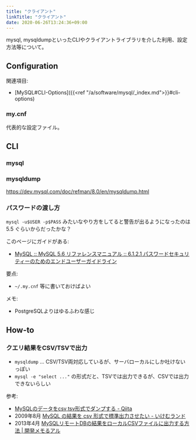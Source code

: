 ```yaml
---
title: "クライアント"
linkTitle: "クライアント"
date: 2020-06-26T13:24:36+09:00
---
```


mysql, mysqldumpといったCLIやクライアントライブラリを介した利用、設定方法等について。

## Configuration

関連項目:

- [MySQL#CLI-Options]({{<ref "/a/software/mysql/_index.md">}}#cli-options)

### my.cnf

代表的な設定ファイル。

## CLI
### mysql

### mysqldump

https://dev.mysql.com/doc/refman/8.0/en/mysqldump.html

### パスワードの渡し方

`mysql -u$USER -p$PASS` みたいなやり方をしてると警告が出るようになったのは 5.5 ぐらいからだったかな？

このページにガイドがある:

- [MySQL :: MySQL 5.6 リファレンスマニュアル :: 6.1.2.1 パスワードセキュリティーのためのエンドユーザーガイドライン](https://dev.mysql.com/doc/refman/5.6/ja/password-security-user.html)

要点:

- `~/.my.cnf` 等に書いておけばよい

メモ:

- PostgreSQLよりはゆるふわな感じ

## How-to
### クエリ結果をCSV/TSVで出力

- `mysqldump` ... CSV/TSV両対応しているが、サーバローカルにしか吐けないっぽい
- `mysql -e "select ..."` の形式だと、TSVでは出力できるが、CSVでは出力できないらしい

参考:

- [MySQLのデータをcsv,tsv形式でダンプする - Qiita](https://qiita.com/d-dai/items/e56c2e5abf558328373f)
- 2009年8月 [MySQL の結果を csv 形式で標準出力させたい - いけむランド](https://fd0.hatenablog.jp/entry/20090801/p1)
- 2013年4月 [MySQLリモートDBの結果をローカルCSVファイルに出力する方法 | 開発メモるアル](http://shusatoo.net/db/mysql/mysql-remote-db-result-output-local-csvfile/)

